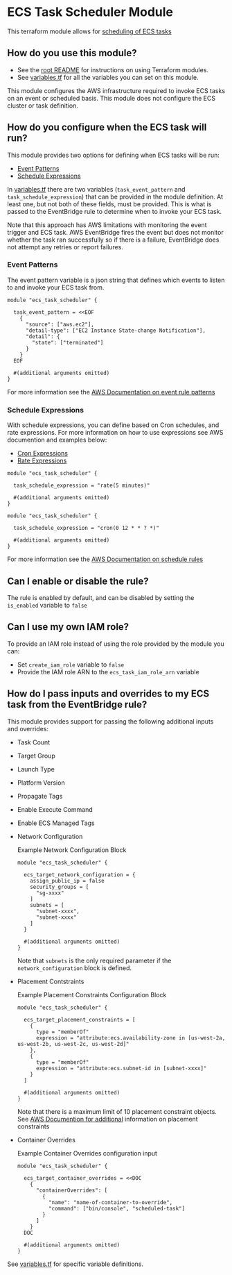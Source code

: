 # ECS Task Scheduler Module

This terraform module allows for [scheduling of ECS tasks](https://docs.aws.amazon.com/AmazonECS/latest/developerguide/scheduling_tasks.html)

## How do you use this module?

* See the [root README](/README.adoc) for instructions on using Terraform modules.
* See [variables.tf](./variables.tf) for all the variables you can set on this module.

This module configures the AWS infrastructure required to invoke ECS tasks on an event or scheduled basis. This module does not configure the ECS cluster or task definition.

## How do you configure when the ECS task will run?

This module provides two options for defining when ECS tasks will be run:

* [Event Patterns](https://docs.aws.amazon.com/eventbridge/latest/userguide/eb-event-patterns.html)
* [Schedule Expressions](https://docs.aws.amazon.com/eventbridge/latest/userguide/eb-create-rule-schedule.html#eb-rate-expressions)

In [variables.tf](./variables.tf) there are two variables (`task_event_pattern` and `task_schedule_expression`) that can be provided in the module definition. At least one, but not both of these fields, must be provided. This is what is passed to the EventBridge rule to determine when to invoke your ECS task.

Note that this approach has AWS limitations with monitoring the event trigger and ECS task. AWS EventBridge fires the event but does not monitor whether the task ran successfully so if there is a failure, EventBridge does not attempt any retries or report failures.

### Event Patterns

The event pattern variable is a json string that defines which events to listen to and invoke your ECS task from. 

```hcl
module "ecs_task_scheduler" {

  task_event_pattern = <<EOF
    {
      "source": ["aws.ec2"],
      "detail-type": ["EC2 Instance State-change Notification"],
      "detail": {
        "state": ["terminated"]
      }
    }
  EOF

  #(additional arguments omitted)
}
```

For more information see the [AWS Documentation on event rule patterns](https://docs.aws.amazon.com/eventbridge/latest/userguide/eb-create-rule.html)

### Schedule Expressions

With schedule expressions, you can define based on Cron schedules, and rate expressions. For more information on how to use expressions see AWS documention and examples below:

* [Cron Expressions](https://docs.aws.amazon.com/eventbridge/latest/userguide/eb-create-rule-schedule.html#eb-cron-expressions)
* [Rate Expressions](https://docs.aws.amazon.com/eventbridge/latest/userguide/eb-create-rule-schedule.html#eb-rate-expressions)

```hcl
module "ecs_task_scheduler" {

  task_schedule_expression = "rate(5 minutes)"  

  #(additional arguments omitted)
}
```
```hcl
module "ecs_task_scheduler" {

  task_schedule_expression = "cron(0 12 * * ? *)"  

  #(additional arguments omitted)
}
```
For more information see the [AWS Documentation on schedule rules](https://docs.aws.amazon.com/eventbridge/latest/userguide/eb-create-rule-schedule.html)

## Can I enable or disable the rule?

The rule is enabled by default, and can be disabled by setting the `is_enabled` variable to `false`

## Can I use my own IAM role?

To provide an IAM role instead of using the role provided by the module you can:

  * Set `create_iam_role` variable to `false`
  * Provide the IAM role ARN to the `ecs_task_iam_role_arn` variable

## How do I pass inputs and overrides to my ECS task from the EventBridge rule?

This module provides support for passing the following additional inputs and overrides:

* Task Count
* Target Group
* Launch Type
* Platform Version
* Propagate Tags
* Enable Execute Command
* Enable ECS Managed Tags
* Network Configuration

  Example Network Configuration Block

  ```hcl
  module "ecs_task_scheduler" {

    ecs_target_network_configuration = {
      assign_public_ip = false
      security_groups = [
        "sg-xxxx"
      ]
      subnets = [
        "subnet-xxxx",
        "subnet-xxxx"
      ]
    }

    #(additional arguments omitted)
  }
  ```
  Note that `subnets` is the only required parameter if the `network_configuration` block is defined.

* Placement Contstraints

  Example Placement Constraints Configuration Block

  ```hcl
  module "ecs_task_scheduler" {

    ecs_target_placement_constraints = [
      {
        type = "memberOf"
        expression = "attribute:ecs.availability-zone in [us-west-2a, us-west-2b, us-west-2c, us-west-2d]"
      },
      {
        type = "memberOf"
        expression = "attribute:ecs.subnet-id in [subnet-xxxx]"
      }
    ]

    #(additional arguments omitted)
  }
  ```
  Note that there is a maximum limit of 10 placement constraint objects.
  See [AWS Documention for additional](https://docs.aws.amazon.com/AmazonECS/latest/developerguide/task-placement-constraints.html) information on placement constraints

* Container Overrides
  
  Example Container Overrides configuration input

  ```hcl
  module "ecs_task_scheduler" {

    ecs_target_container_overrides = <<DOC
      {
        "containerOverrides": [
          {
            "name": "name-of-container-to-override",
            "command": ["bin/console", "scheduled-task"]
          }
        ]
      }
    DOC

    #(additional arguments omitted)
  }
  ```

See [variables.tf](./variables.tf) for specific variable definitions.

